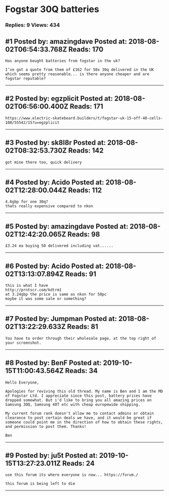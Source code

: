 # Fogstar 30Q batteries

### Replies: 9 Views: 434

## \#1 Posted by: amazingdave Posted at: 2018-08-02T06:54:33.768Z Reads: 170

```
Has anyone bought batteries from fogstar in the uk?

I’ve got a quote from them of £162 for 50x 30q delivered in the UK which seems pretty reasonable... is there anyone cheaper and are fogstar reputable?
```

---
## \#2 Posted by: egzplicit Posted at: 2018-08-02T06:56:00.400Z Reads: 171

```
https://www.electric-skateboard.builders/t/fogstar-uk-15-off-40-cells-108/55542/15?u=egzplicit
```

---
## \#3 Posted by: sk8l8r Posted at: 2018-08-02T08:32:53.730Z Reads: 142

```
got mine there too, quick delivery
```

---
## \#4 Posted by: Acido Posted at: 2018-08-02T12:28:00.044Z Reads: 112

```
4.6gbp for one 30q?
thats really expensive compared to nkon
```

---
## \#5 Posted by: amazingdave Posted at: 2018-08-02T12:42:20.065Z Reads: 98

```
£3.24 ea buying 50 delivered including vat......
```

---
## \#6 Posted by: Acido Posted at: 2018-08-02T13:13:07.894Z Reads: 91

```
this is what I have
http://prntscr.com/kdtrm1
at 3.24gbp the price is same as nkon for 50pc
maybe it was some sale or something?
```

---
## \#7 Posted by: Jumpman Posted at: 2018-08-02T13:22:29.633Z Reads: 81

```
You have to order through their wholesale page, at the top right of your screenshot.
```

---
## \#8 Posted by: BenF Posted at: 2019-10-15T11:00:43.564Z Reads: 34

```
Hello Everyone,

Apologies for reviving this old thread. My name is Ben and I am the MD of Fogstar Ltd. I appreciate since this post, battery prices have dropped somewhat. But i'd like to bring you all amazing prices on Samsung 30Q, Samsung 40T etc with cheap europewide shipping.

My current forum rank doesn't allow me to contact admins or obtain clearance to post certain deals we have, and it would be great if someone could point me in the direction of how to obtain these rights, and permission to post them. Thanks!

Ben
```

---
## \#9 Posted by: ju5t Posted at: 2019-10-15T13:27:23.011Z Reads: 24

```
use this forum its where everyone is now... https://forum./

this forum is being left to die
```

---
